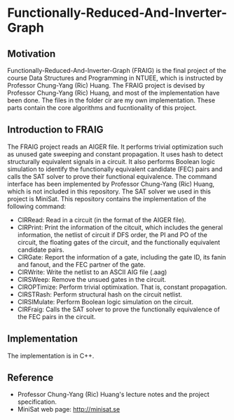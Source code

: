 # Functionally-Reduced-And-Inverter-Graph
## Motivation
Functionally-Reduced-And-Inverter-Graph (FRAIG) is the final project of the course Data Structures and Programming in NTUEE, which is instructed by Professor Chung-Yang (Ric) Huang. The FRAIG project is devised by Professor Chung-Yang (Ric) Huang, and most of the implementation have been done. The files in the folder cir are my own implementation. These parts contain the core algorithms and fucntionality of this project. 

## Introduction to FRAIG
The FRAIG project reads an AIGER file. It performs trivial optimization such as unused gate sweeping and constant propagation. It uses hash to detect structurally equivalent signals in a circuit. It also performs Boolean logic simulation to identify the functionally equivalent candidate (FEC) pairs and calls the SAT solver to prove their functional equivalence. The command interface has been implemented by Professor Chung-Yang (Ric) Huang, which is not included in this repository. The SAT solver we used in this project is MiniSat. This repository contains the implementation of the following command:
 
- CIRRead:     Read in a circuit (in the format of the AIGER file).
- CIRPrint:    Print the information of the citcuit, which includes the general information, the netlist of circuit if DFS 
               order, the PI and PO of the circuit, the floating gates of the circuit, and the functionally equivalent  
               candidate pairs.
- CIRGate:     Report the information of a gate, including the gate ID, its fanin and fanout, and the FEC partner of the gate.
- CIRWrite:    Write the netlist to an ASCII AIG file (.aag)
- CIRSWeep:    Remove the unsued gates in the circuit.
- CIROPTimize: Perform trivial optimixation. That is, constant propagation.
- CIRSTRash:   Perform structural hash on the circuit netlist.
- CIRSIMulate: Perform Boolean logic simulation on the circuit.
- CIRFraig:    Calls the SAT solver to prove the functionally equivalence of the FEC pairs in the circuit.


## Implementation
The implementation is in C++.

## Reference
- Professor Chung-Yang (Ric) Huang's lecture notes and the project specification. 
- MiniSat web page: http://minisat.se



 
